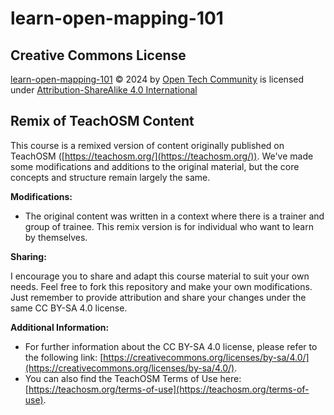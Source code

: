 # learn-open-mapping-101

## Creative Commons License
[learn-open-mapping-101](https://github.com/Open-Tech-Community/learn-open-mapping-101) © 2024 by [Open Tech Community](https://opentechcommunity.github.io/) is licensed under  [Attribution-ShareAlike 4.0 International](http://creativecommons.org/licenses/by-sa/4.0/?ref=chooser-v1)

## Remix of TeachOSM Content

This course is a remixed version of content originally published on TeachOSM ([https://teachosm.org/](https://teachosm.org/)). We've made some modifications and additions to the original material, but the core concepts and structure remain largely the same.

**Modifications:**

* The original content was written in a context where there is a trainer and group of trainee. This remix version is for individual who want to learn by themselves.

**Sharing:**

I encourage you to share and adapt this course material to suit your own needs. Feel free to fork this repository and make your own modifications. Just remember to provide attribution and share your changes under the same CC BY-SA 4.0 license.

**Additional Information:**

* For further information about the CC BY-SA 4.0 license, please refer to the following link: [https://creativecommons.org/licenses/by-sa/4.0/](https://creativecommons.org/licenses/by-sa/4.0/).
* You can also find the TeachOSM Terms of Use here: [https://teachosm.org/terms-of-use](https://teachosm.org/terms-of-use).
